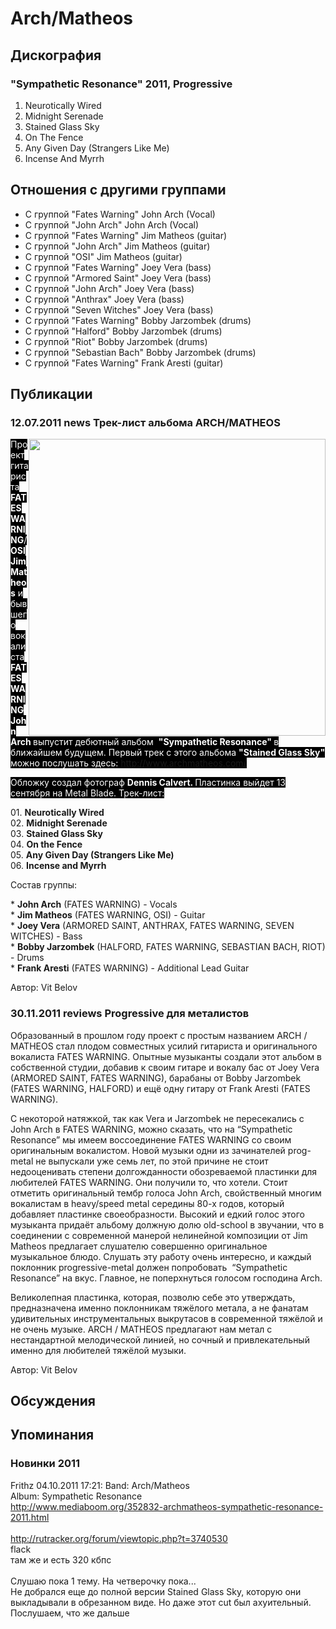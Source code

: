 # Arch/Matheos



## Дискография

### "Sympathetic Resonance" 2011, Progressive

01. Neurotically Wired
02. Midnight Serenade
03. Stained Glass Sky
04. On The Fence
05. Any Given Day (Strangers Like Me)
06. Incense And Myrrh


## Отношения с другими группами

* C группой "Fates Warning" John Arch (Vocal)
* C группой "John Arch" John Arch (Vocal)
* C группой "Fates Warning" Jim Matheos (guitar)
* C группой "John Arch" Jim Matheos (guitar)
* C группой "OSI" Jim Matheos (guitar)
* C группой "Fates Warning" Joey Vera (bass)
* C группой "Armored Saint" Joey Vera (bass)
* C группой "John Arch" Joey Vera (bass)
* C группой "Anthrax" Joey Vera (bass)
* C группой "Seven Witches" Joey Vera (bass)
* C группой "Fates Warning" Bobby Jarzombek  (drums)
* C группой "Halford" Bobby Jarzombek  (drums)
* C группой "Riot" Bobby Jarzombek  (drums)
* C группой "Sebastian Bach" Bobby Jarzombek  (drums)
* C группой "Fates Warning" Frank Aresti (guitar)

## Публикации

### 12.07.2011 news Трек-лист альбома ARCH&#x2F;MATHEOS

<P><FONT style="BACKGROUND-COLOR: #000000" color=#ffffff><IMG height=475 alt="" hspace=0 src="/images/news_rus/2011.07/20076.jpg" width=475 align=right border=0>Проект гитариста <STRONG>FATES WARNING</STRONG>/<B>OSI</B> <STRONG>Jim Matheos</STRONG> и бывшего вокалиста<STRONG> FATES WARNING</STRONG> <STRONG>John Arch </STRONG>выпустит дебютный альбом&nbsp; <B>"Sympathetic Resonance" </B>в ближайшем будущем. Первый трек с этого альбома <STRONG>"Stained Glass Sky" </STRONG>можно послушать здесь: <A href="http://www.archmatheos.com/">http://www.archmatheos.com/</A></FONT></P>
<P><FONT style="BACKGROUND-COLOR: #000000" color=#ffffff>Обложку создал фотограф <STRONG>Dennis Calvert. </STRONG>Пластинка выйдет 13 сентября на Metal Blade. Трек-лист:</FONT></P>
<P>01. <B>Neurotically Wired</B><BR>02. <B>Midnight Serenade</B><BR>03. <B>Stained Glass Sky</B><BR>04. <B>On the Fence</B><BR>05. <B>Any Given Day (Strangers Like Me)</B><BR>06. <B>Incense and Myrrh</B></P>
<P>Состав группы:</P>
<P>* <B>John Arch</B> (FATES WARNING) - Vocals<BR>* <B>Jim Matheos</B> (FATES WARNING, OSI) - Guitar<BR>* <B>Joey Vera</B> (ARMORED SAINT, ANTHRAX, FATES WARNING, SEVEN WITCHES) - Bass<BR>* <B>Bobby Jarzombek</B> (HALFORD, FATES WARNING, SEBASTIAN BACH, RIOT) - Drums<BR>* <B>Frank Aresti</B> (FATES WARNING) - Additional Lead Guitar</P>
Автор: Vit Belov

### 30.11.2011 reviews Progressive для металистов

<P>Образованный в прошлом году проект с простым названием ARCH / MATHEOS стал плодом совместных усилий гитариста и оригинального вокалиста FATES WARNING. Опытные музыканты создали этот альбом в собственной студии, добавив к своим гитаре и вокалу бас от Joey Vera (ARMORED SAINT, FATES WARNING), барабаны от Bobby Jarzombek (FATES WARNING, HALFORD) и ещё одну гитару от Frank Aresti (FATES WARNING).</P>
<P>С некоторой натяжкой, так как Vera и Jarzombek не пересекались с John Arch в FATES WARNING, можно сказать, что на “Sympathetic Resonance” мы имеем воссоединение FATES WARNING со своим оригинальным вокалистом. Новой музыки одни из зачинателей prog-metal не выпускали уже семь лет, по этой причине не стоит недооценивать степени долгожданности обозреваемой пластинки для любителей FATES WARNING. Они получили то, что хотели. Стоит отметить оригинальный тембр голоса John Arch, свойственный многим вокалистам в heavy/speed metal середины 80-х годов, который добавляет пластинке своеобразности. Высокий и едкий голос этого музыканта придаёт альбому должную долю old-school в звучании, что в соединении с современной манерой нелинейной композиции от Jim Matheos предлагает слушателю совершенно оригинальное музыкальное блюдо. Слушать эту работу очень интересно, и каждый поклонник progressive-metal должен попробовать&nbsp; “Sympathetic Resonance” на вкус. Главное, не поперхнуться голосом господина Arch.</P>
<P>Великолепная пластинка, которая, позволю себе это утверждать, предназначена именно поклонникам тяжёлого метала, а не фанатам удивительных инструментальных выкрутасов в современной тяжёлой и не очень музыке. ARCH / MATHEOS предлагают нам метал с нестандартной мелодической линией, но сочный и привлекательный именно для любителей тяжёлой музыки.</P>
Автор: Vit Belov


## Обсуждения


## Упоминания

### Новинки 2011

Frithz 04.10.2011 17:21:
Band: Arch/Matheos<BR>Album: Sympathetic Resonance<BR><A HREF="http://www.mediaboom.org/352832-archmatheos-sympathetic-resonance-2011.html" TARGET="_blank">http://www.mediaboom.org/352832-archmatheos-sympathetic-resonance-2011.html</A><BR><BR><A HREF="http://rutracker.org/forum/viewtopic.php?t=3740530" TARGET="_blank">http://rutracker.org/forum/viewtopic.php?t=3740530</A><BR>flack<BR>там же и есть 320 кбпс<BR><BR>Слушаю пока 1 тему. На четверочку пока...<BR>Не добрался еще до полной версии Stained Glass Sky, которую они выкладывали в обрезанном виде. Но даже этот cut был ахуительный.<BR>Послушаем, что же дальше<BR><BR>

